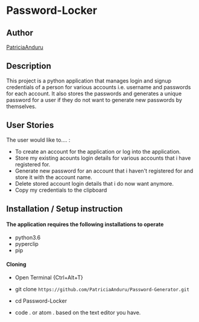 # Password-Locker
## Author

[PatriciaAnduru](https://github.com/PatriciaAnduru)

## Description

This project is a python application that manages login and signup credentials of a person for various accounts i.e. username and passwords for each account. 
It also stores the passwords and generates a unique password for a user if they do not want to generate new passwords by themselves.

## User Stories
The user would like to.... :
* To create an account for the application or log into the application.
* Store my existing acounts login details for various accounts that i have registered for.
* Generate new password for an account that i haven't registered for and store it with the account name.   
* Delete stored account login details that i do now want anymore.
* Copy my credentials to the clipboard

## Installation / Setup instruction

#### The application requires the following installations to operate 
* python3.6
* pyperclip
* pip

#### Cloning

* Open Terminal {Ctrl+Alt+T}

* git clone ```https://github.com/PatriciaAnduru/Password-Generator.git```

* cd Password-Locker

* code . or atom . based on the text editor you have.

